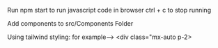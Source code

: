 Run npm start to run javascript code in browser
ctrl + c to stop running

Add components to src/Components Folder

Using tailwind styling: for example--> <div class="mx-auto p-2>
